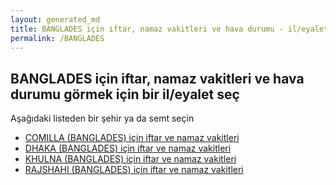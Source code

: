 ```yaml
---
layout: generated_md
title: BANGLADES için iftar, namaz vakitleri ve hava durumu - il/eyalet seç
permalink: /BANGLADES
---
```


## BANGLADES için iftar, namaz vakitleri ve hava durumu  görmek için bir il/eyalet seç

Aşağıdaki listeden bir şehir ya da semt seçin

* [COMILLA (BANGLADES) için iftar ve namaz vakitleri](/BANGLADES/COMILLA)
* [DHAKA (BANGLADES) için iftar ve namaz vakitleri](/BANGLADES/DHAKA)
* [KHULNA (BANGLADES) için iftar ve namaz vakitleri](/BANGLADES/KHULNA)
* [RAJSHAHI (BANGLADES) için iftar ve namaz vakitleri](/BANGLADES/RAJSHAHI)
